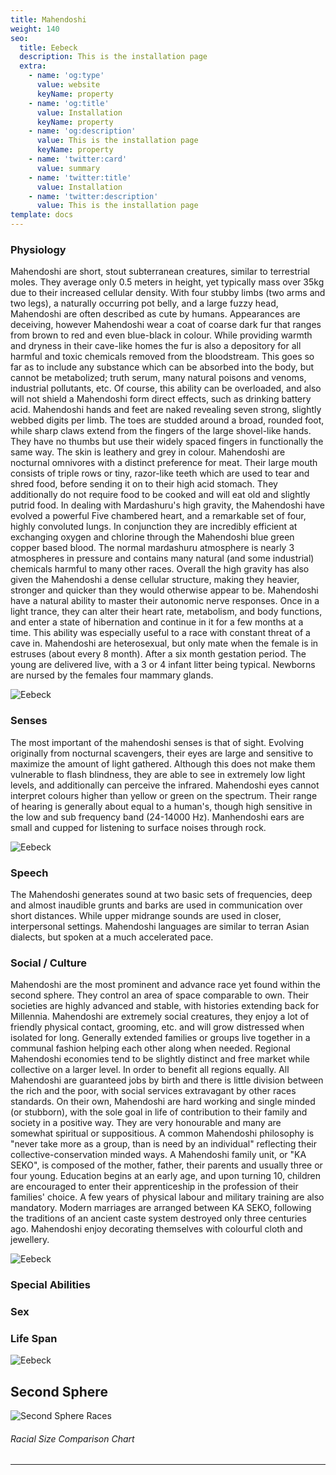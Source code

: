 ```yaml
---
title: Mahendoshi
weight: 140
seo:
  title: Eebeck
  description: This is the installation page
  extra:
    - name: 'og:type'
      value: website
      keyName: property
    - name: 'og:title'
      value: Installation
      keyName: property
    - name: 'og:description'
      value: This is the installation page
      keyName: property
    - name: 'twitter:card'
      value: summary
    - name: 'twitter:title'
      value: Installation
    - name: 'twitter:description'
      value: This is the installation page
template: docs
---
```


### Physiology
Mahendoshi are short, stout subterranean creatures, similar to terrestrial moles. They average only 0.5 meters in height, yet typically mass over 35kg due to their increased cellular density. With four stubby limbs (two arms and two legs), a naturally occurring pot belly, and a large fuzzy head, Mahendoshi are often described as cute by humans. Appearances are deceiving, however
Mahendoshi wear a coat of coarse dark fur that ranges from brown to red and even blue-black in colour. While providing warmth and dryness in their cave-like homes the fur is also a depository for all harmful and toxic chemicals removed from the bloodstream. This goes so far as to include any substance which can be absorbed into the body, but cannot be metabolized; truth serum, many natural poisons and venoms, industrial pollutants, etc. Of course, this ability can be overloaded, and also will not shield a Mahendoshi form direct effects, such as drinking battery acid.
Mahendoshi hands and feet are naked revealing seven strong, slightly webbed digits per limb. The toes are studded around a broad, rounded foot, while sharp claws extend from the fingers of the large shovel-like hands. They have no thumbs but use their widely spaced fingers in functionally the same way. The skin is leathery and grey in colour.
Mahendoshi are nocturnal omnivores with a distinct preference for meat. Their large mouth consists of triple rows or tiny, razor-like teeth which are used to tear and shred food, before sending it on to their high acid stomach. They additionally do not require food to be cooked and will eat old and slightly putrid food. In dealing with Mardashuru's high gravity, the Mahendoshi have evolved a powerful Five chambered heart, and a remarkable set of four, highly convoluted lungs. In conjunction they are incredibly efficient at exchanging oxygen and chlorine through the Mahendoshi blue green copper based blood. The normal mardashuru atmosphere is nearly 3 atmospheres in pressure and contains many natural (and some industrial) chemicals harmful to many other races. Overall the high gravity has also given the Mahendoshi a dense cellular structure, making they heavier, stronger and quicker than they would otherwise appear to be. Mahendoshi have a natural ability to master their autonomic nerve responses. Once in a light trance, they can alter their heart rate, metabolism, and body functions, and enter a state of hibernation and continue in it for a few months at a time. This ability was especially useful to a race with constant threat of a cave in. Mahendoshi are heterosexual, but only mate when the female is in estruses (about every 8 month). After a six month gestation period. The young are delivered live, with a 3 or 4 infant litter being typical. Newborns are nursed by the females four mammary glands.

![Eebeck](/images/Mahendoshi_grey.jpg)</p>

### Senses
The most important of the mahendoshi senses is that of sight. Evolving originally from nocturnal scavengers, their eyes are large and sensitive to maximize the amount of light gathered. Although this does not make them vulnerable to flash blindness, they are able to see in extremely low light levels, and additionally can perceive the infrared. Mahendoshi eyes cannot interpret colours higher than yellow or green on the spectrum.
Their range of hearing is generally about equal to a human's, though high sensitive in the low and sub frequency band (24-14000 Hz). Manhendoshi ears are small and cupped for listening to surface noises through rock.

![Eebeck](/images/Mahendoshi_heart.jpg)</p>

### Speech
The Mahendoshi generates sound at two basic sets of frequencies, deep and almost inaudible grunts and barks are used in communication over short distances. While upper midrange sounds are used in closer, interpersonal settings. Mahendoshi languages are similar to terran Asian dialects, but spoken at a much accelerated pace.</p>

### Social / Culture
Mahendoshi are the most prominent and advance race yet found within the second sphere. They control an area of space comparable to own. Their societies are highly advanced and stable, with histories extending back for Millennia.
Mahendoshi are extremely social creatures, they enjoy a lot of friendly physical contact, grooming, etc. and will grow distressed when isolated for long. Generally extended families or groups live together in a communal fashion helping each other along when needed. Regional Mahendoshi economies tend to be slightly distinct and free market while collective on a larger level. In order to benefit all regions equally. All Mahendoshi are guaranteed jobs by birth and there is little division between the rich and the poor, with social services extravagant by other races standards.
On their own, Mahendoshi are hard working and single minded (or stubborn), with the sole goal in life of contribution to their family and society in a positive way. They are very honourable and many are somewhat spiritual or suppositious. A common Mahendoshi philosophy is "never take more as a group, than is need by an individual" reflecting their collective-conservation minded ways.
A Mahendoshi family unit, or "KA SEKO", is composed of the mother, father, their parents and usually three or four young. Education begins at an early age, and upon turning 10, children are encouraged to enter their apprenticeship in the profession of their families' choice. A few years of physical labour and military training are also mandatory. Modern marriages are arranged between KA SEKO, following the traditions of an ancient caste system destroyed only three centuries ago. Mahendoshi enjoy decorating themselves with colourful cloth and jewellery.</p>
![Eebeck](/images/MahendoshiAnatomical.jpg)</p>

### Special Abilities

### Sex

### Life Span

![Eebeck](/images/Mahendoshi_bw.jpg)</p>

## Second Sphere
![Second Sphere Races](/images/RacesSizeChart-02small.png)</p>
###### Racial Size Comparison Chart
---
